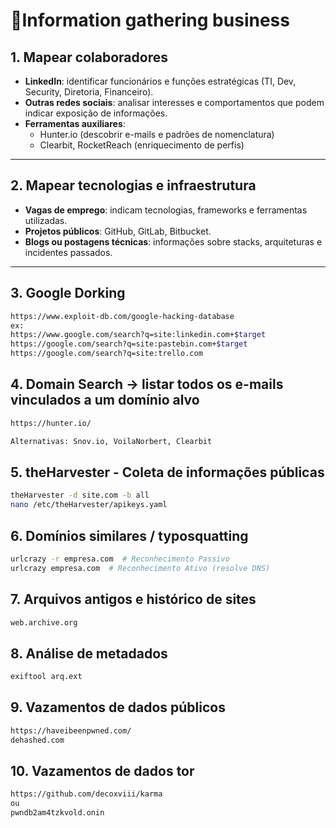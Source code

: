 # 🔎Information gathering business

## 1. Mapear colaboradores

- **LinkedIn**: identificar funcionários e funções estratégicas (TI, Dev, Security, Diretoria, Financeiro).  
- **Outras redes sociais**: analisar interesses e comportamentos que podem indicar exposição de informações.  
- **Ferramentas auxiliares**:
  - Hunter.io (descobrir e-mails e padrões de nomenclatura)  
  - Clearbit, RocketReach (enriquecimento de perfis)
---

## 2. Mapear tecnologias e infraestrutura

- **Vagas de emprego**: indicam tecnologias, frameworks e ferramentas utilizadas.  
- **Projetos públicos**: GitHub, GitLab, Bitbucket.  
- **Blogs ou postagens técnicas**: informações sobre stacks, arquiteturas e incidentes passados.  

---

## 3. Google Dorking

```bash
https://www.exploit-db.com/google-hacking-database
ex:
https://www.google.com/search?q=site:linkedin.com+$target
https://google.com/search?q=site:pastebin.com+$target
https://google.com/search?q=site:trello.com
```
## 4. Domain Search → listar todos os e-mails vinculados a um domínio alvo
```bash
https://hunter.io/
```
```bash
Alternativas: Snov.io, VoilaNorbert, Clearbit
```
## 5. theHarvester - Coleta de informações públicas
```bash
theHarvester -d site.com -b all
nano /etc/theHarvester/apikeys.yaml
```

## 6. Domínios similares / typosquatting
```bash
urlcrazy -r empresa.com  # Reconhecimento Passivo
urlcrazy empresa.com  # Reconhecimento Ativo (resolve DNS)
```

## 7. Arquivos antigos e histórico de sites
```bash
web.archive.org
```

## 8. Análise de metadados
```bash
exiftool arq.ext
```

## 9. Vazamentos de dados públicos
```bash
https://haveibeenpwned.com/
dehashed.com
```

## 10. Vazamentos de dados tor
```bash
https://github.com/decoxviii/karma
ou
pwndb2am4tzkvold.onin
```
